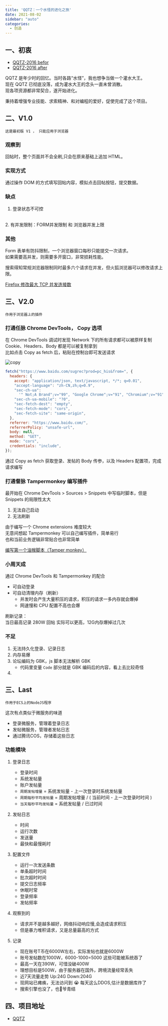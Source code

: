 ```yaml
---
title: 'QQTZ：一个水怪的进化之旅'
date: 2021-08-02
sidebar: "auto"
categories:
  - 创造
---
```






## 一、**初衷**

- [QQTZ-2016 befor](http://goodbye.qqtz.com/)
- [QQTZ-2016 after](http://qqtz.com/)
  

QQTZ 是年少时的回忆。当时各路“水怪”，我也想争当做一个灌水大王。
<br>
现在 QQTZ 已彻底没落，成为灌水大王的念头一直未曾消散。
<br>
现各项资源都非常契合，遂开始进化。

秉持着增强专业技能、求索精神、和对编程的爱好，促使完成了这个项目。





## 二、**V1.0**

`这是最初版 V1 ， 只能应用于浏览器`

### **观察到**

回帖时，整个页面并不会全刷,只会在原来基础上追加 HTML。


### **实现方式**

通过操作 DOM 的方式填写回帖内容，模拟点击回帖按钮，提交数据。

### **缺点**

1. 登录状态不可控
<br/>
2. 有并发限制：FORM并发限制 和 浏览器并发上限


### **其他**

Form 表单有防抖限制，一个浏览器窗口每秒只能提交一次请求。
<br>
如果需要高并发，则需要多开窗口，非常损耗性能。


搜索得知常规浏览器限制同时最多六个请求在并发，但火狐浏览器可以修改请求上限。

[Firefox 修改最大 TCP 并发连接数](https://blog.csdn.net/xfjjs_net/article/details/89145546)





## **三、V2.0**

`作用于浏览器上的插件`

### **打通任脉 Chrome DevTools， Copy 选项**

在 Chrome DevTools 调试时发现 Network 下的所有请求都可以被原样复制
<br>
Cookie、Headers、Body 都是可以被复制拿到
<br>
比如点击 Copy as fetch 后，粘贴在控制台即可发送请求

<img :src="$withBase('/assets/images/210802_copy.png')" alt="copy">

```javascript
fetch("https://www.baidu.com/sugrec?prod=pc_his&from=", {
  headers: {
    accept: "application/json, text/javascript, */*; q=0.01",
    "accept-language": "zh-CN,zh;q=0.9",
    "sec-ch-ua":
      '" Not;A Brand";v="99", "Google Chrome";v="91", "Chromium";v="91"',
    "sec-ch-ua-mobile": "?0",
    "sec-fetch-dest": "empty",
    "sec-fetch-mode": "cors",
    "sec-fetch-site": "same-origin",
  },
  referrer: "https://www.baidu.com/",
  referrerPolicy: "unsafe-url",
  body: null,
  method: "GET",
  mode: "cors",
  credentials: "include",
});
```

通过 Copy as fetch 获取登录、发帖的 Body 传参，以及 Headers 配置项，完成请求编写


### **打通督脉 Tampermonkey 编写插件**

最开始在 Chrome DevTools > Sources > Snippets 中写临时脚本，但是 Snippets 的局限性太大

1. 无法自己启动
2. 无法刷新

由于编写一个 Chrome extensions 难度较大
<br>
无意间想起 Tampermonkey 可以自己编写插件，简单易行
<br>
也和当前业务逻辑非常贴合也非常简单

[编写第一个油猴脚本（Tamper monkey）](https://www.xiaoz.me/archives/11122)





### **小周天成**

通过 Chrome DevTools 和 Tampermonkey 的配合

- 可自动登录
- 可自动清理内存（刷新）
  - 并发时会产生大量积压的请求，积压的请求一多内存就会爆掉
  - 网速慢和 CPU 配置不高也会爆

刷新记录：
<br>
当日最高记录 280W 回帖
实际可以更高，12G内存爆掉过几次


### **不足**

1. 无法持久化登录、记录日志
2. 内存易爆
3. 论坛编码为 GBK，js 脚本无法解析 GBK
   - 代码里变量 `Code` 部分就是 GBK 编码后的内容，看上去比较奇怪
4. 





## **三、Last**

`作用于ECS上的NodeJS程序`


这次有点类似于微服务的味道

- 登录微服务，管理着登录日志
- 发帖微服务，管理者发帖日志
- 通过腾讯COS，存储着这些日志

### **功能模块**

1. 登录日志
    - 登录时间
    - 系统发帖量
    - 账户发帖量
    - `周期发帖增量` = 系统发帖量 - 上一次登录时系统发帖量
    - `周期每秒平均发帖量` = 周期发帖增量 / ( 当前时间 - 上一次登录时时间 )
    - `当天每秒平均发帖量` =  系统发帖量 / 已过时间
  
2. 发帖日志
    - 时间
    - 运行次数
    - 发送量
    - 最快和最慢耗时

3. 配置文件
    - 运行一次发送条数
    - 单条超时时间
    - 批次超时时间
    - 提交日志频率
    - 休眠时常
    - 登录频率
    - 发帖频率
   
4. 观察到的
    - 请求并不是越多越好，网络抖动响应慢,会造成请求积压
    - 但是暴力堆积请求，又是总量最高的方式

5. 记录
    - 现在账号T币在6000W左右，实际发帖也就是6000W
    - 账号发帖数在1000W，6000-1000=5000 这些可能被系统吞了
    - 最高一天在390W，可惜没破400W
    - 理想目标是500W，由于服务器在国外，跨境流量经常丢失
    - 近7天流量走势 Up:24G Down:204G
    - 现网站已瘫痪，无法访问到 😭 每天这么DDOS,估计是数据库炸了
    - 搜索引擎也没了，也👴爷青结





## 四、项目地址

- [QQTZ](https://github.com/Hz-Cool/qqtz)